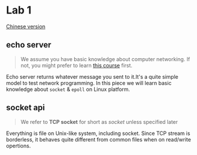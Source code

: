 # Lab 1

[Chinese version](lab1-cn.md)

## echo server

> We assume you have basic knowledge about computer networking. If not, you might prefer to learn [this course]() first.

Echo server returns whatever message you sent to it.It's a quite simple model to test network programming. In this piece
we will learn basic knowledge about `socket` & `epoll` on Linux platform.

## socket api

> We refer to **TCP socket** for short as *socket* unless specified later

Everything is file on Unix-like system, including socket. Since TCP stream is borderless, it behaves quite different
from common files when on read/write opertions.
